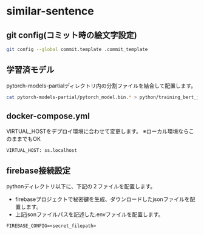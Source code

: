 # similar-sentence

## git config(コミット時の絵文字設定)

```sh
git config --global commit.template .commit_template
```

## 学習済モデル

pytorch-models-partialディレクトリ内の分割ファイルを結合して配置します。

```sh
cat pytorch-models-partial/pytorch_model.bin.* > python/training_bert_japanese/0_BERTJapanese/pytorch_model.bin
```

## docker-compose.yml

VIRTUAL_HOSTをデプロイ環境に合わせて変更します。
※ローカル環境ならこのままでもOK

```
VIRTUAL_HOST: ss.localhost
```

## firebase接続設定

pythonディレクトリ以下に、下記の２ファイルを配置します。

* firebaseプロジェクトで秘密鍵を生成、ダウンロードしたjsonファイルを配置します。
* 上記jsonファイルパスを記述した.envファイルを配置します。

```json:.env
FIREBASE_CONFIG=<secret_filepath>
```
